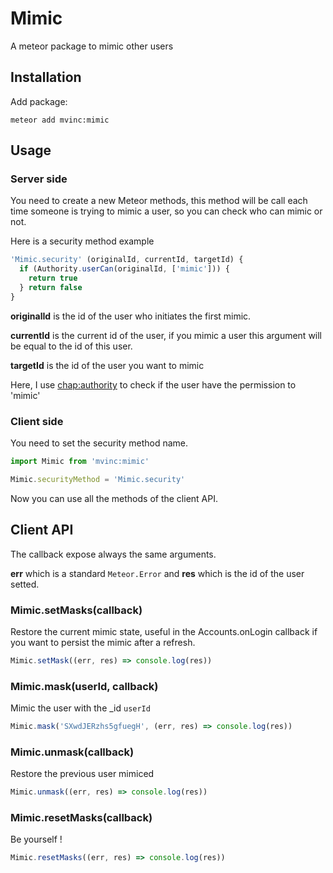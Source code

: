 # Mimic

A meteor package to mimic other users

## Installation

Add package:
```
meteor add mvinc:mimic
```

## Usage

### Server side

You need to create a new Meteor methods, this method will be call each time someone is trying to mimic a user, so you can check who can mimic or not.

Here is a security method example
```javascript
'Mimic.security' (originalId, currentId, targetId) {
  if (Authority.userCan(originalId, ['mimic'])) {
    return true
  } return false
}
```

**originalId** is the id of the user who initiates the first mimic.

**currentId** is the current id of the user, if you mimic a user this argument will be equal to the id of this user.

**targetId** is the id of the user you want to mimic

Here, I use [chap:authority](https://github.com/marcchapeau/meteor-authority) to check if the user have the permission to 'mimic'

### Client side

You need to set the security method name.

```javascript
import Mimic from 'mvinc:mimic'

Mimic.securityMethod = 'Mimic.security'

```

Now you can use all the methods of the client API.

## Client API

The callback expose always the same arguments.

**err** which is a standard `Meteor.Error` and **res** which is the id of the user setted.

### Mimic.setMasks(callback)

Restore the current mimic state, useful in the Accounts.onLogin callback if you want to persist the mimic after a refresh.

```javascript
Mimic.setMask((err, res) => console.log(res))
```

### Mimic.mask(userId, callback)

Mimic the user with the _id `userId`

```javascript
Mimic.mask('SXwdJERzhs5gfuegH', (err, res) => console.log(res))
```

### Mimic.unmask(callback)

Restore the previous user mimiced

```javascript
Mimic.unmask((err, res) => console.log(res))
```

### Mimic.resetMasks(callback)

Be yourself !

```javascript
Mimic.resetMasks((err, res) => console.log(res))
```
